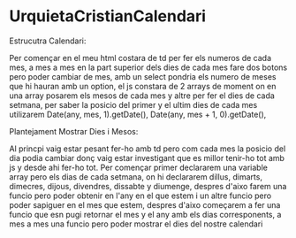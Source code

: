# UrquietaCristianCalendari

Estrucutra Calendari:

Per començar en el meu html costara de td per fer els numeros de cada mes, a mes a mes en la part superior dels dies de cada mes 
fare dos botons pero poder cambiar de mes, amb un select pondria els numero de meses que hi hauran amb un option,
el js constara de 2 arrays de moment on en una array posarem els mesos de cada mes y altre per fer el dies de cada setmana, 
per saber la posicio del primer y el ultim dies de cada mes utilizarem Date(any, mes, 1).getDate(), Date(any, mes + 1, 0).getDate(),



Plantejament Mostrar Dies i Mesos:

Al princpi vaig estar pesant fer-ho amb td pero com cada mes la posicio del dia podia cambiar donç vaig estar investigant que es millor tenir-ho tot amb js y desde ahi fer-ho tot.
Per començar primer declararem una variable array pero els dias de cada setmana, on hi declararem dillus, dimarts, dimecres, dijous, divendres, dissabte y diumenge, despres d'aixo farem una funcio pero poder obtenir en l'any en el que estem i un altre funcio pero poder sapiguer en el mes que estem, despres d'aixo começarem a fer una funcio que esn pugi retornar el mes y el any amb els dias corresponents, a mes a mes una funcio pero poder mostrar el dies del nostre calendari 